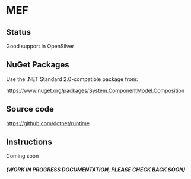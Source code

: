 ﻿# MEF

## Status

Good support in OpenSilver

## NuGet Packages

Use the .NET Standard 2.0-compatible package from:

https://www.nuget.org/packages/System.ComponentModel.Composition

## Source code

https://github.com/dotnet/runtime

## Instructions

Coming soon

#### *(WORK IN PROGRESS DOCUMENTATION, PLEASE CHECK BACK SOON)*
